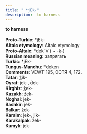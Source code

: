 ```yaml
---
title: " *jEk-"
description:  to harness
---
```

<strong> to harness</strong><br><br>
<strong>Proto-Turkic</strong>:  *jEk-<br>
<strong>Altaic etymology</strong>:  Altaic etymology<br>
<strong> Proto-Altaic</strong>:  *dek`V ( ~ -k-)<br>
<strong>Russian meaning</strong>:  запрягать<br>
<strong>Turkic</strong>:  *jEk-<br>
<strong>Tungus-Manchu</strong>:  *deken<br>
<strong>Comments</strong>:  VEWT 195, ЭСТЯ 4, 172.<br>
<strong>Tatar</strong>:  ǯik-<br>
<strong>Oyrat</strong>:  jek-, d́ek-<br>
<strong>Kirghiz</strong>:  ǯek-<br>
<strong>Kazakh</strong>:  žek-<br>
<strong>Noghai</strong>:  jek-<br>
<strong>Bashkir</strong>:  jek-<br>
<strong>Balkar</strong>:  žek-<br>
<strong>Karaim</strong>:  jek-, jik-<br>
<strong>Karakalpak</strong>:  žek-<br>
<strong>Kumyk</strong>:  jek-<br>


